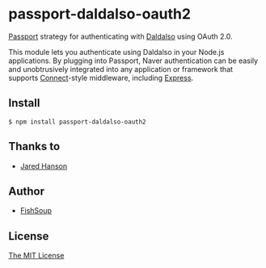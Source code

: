 # passport-daldalso-oauth2
[Passport](http://passportjs.org/) strategy for authenticating with [Daldalso](https://daldal.so/)
using OAuth 2.0.

This module lets you authenticate using Daldalso in your Node.js applications.
By plugging into Passport, Naver authentication can be easily and
unobtrusively integrated into any application or framework that supports
[Connect](http://www.senchalabs.org/connect/)-style middleware, including
[Express](http://expressjs.com/).

## Install

    $ npm install passport-daldalso-oauth2

## Thanks to 

  - [Jared Hanson](http://github.com/jaredhanson)

## Author

  - [FishSoup](http://github.com/sengsung)
  
## License

[The MIT License](http://opensource.org/licenses/MIT)